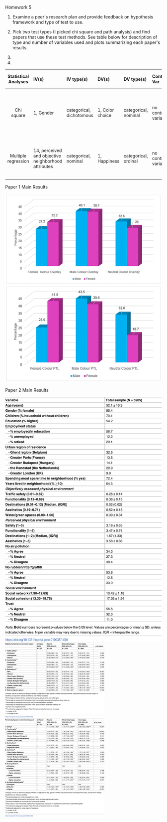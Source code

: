 Homework 5

1. Examine a peer's research plan and provide feedback on hypothesis framework and type of test to use.

2. Pick two test types (I picked chi square and path analysis) and find papers that use
these test methods. See table below for description of type and number of variables used and plots summarizing each paper's results.

3.

4.

| **Statistical Analyses**	|  **IV(s)**  |  **IV type(s)** |  **DV(s)**  |  **DV type(s)**  |  **Control Var** | **Control Var type**  | **Question to be answered** | **_H0_** | **alpha** | **link to paper**|
|:----------:|:----------|:------------|:-------------|:-------------|:------------|:------------- |:------------------|:----:|:-------:|:-------|
Chi square	| 1, Gender | categorical, dichotomous | 1, Color choice | categorical, nominal | no control variables | Does gender affect color choice in treatment of visual stress | Effect of gender <=0 | 0.04 | [Does Gender Influence Colour Choice in the Treatment of Visual Stress? ](https://journals.plos.org/plosone/article?id=10.1371/journal.pone.0163326#pone-0163326-g002) |
  |||||||||
Multiple regression	| 14, perceived and objective neighborhood attributes | categorical, nominal | 1, Happiness | categorical, ordinal | no control variables | Do different neighborhood attributes effect happiness | Attributes on happiness = 0 | 0.05 | [Contextual correlates of happiness in European adults ](https://journals.plos.org/plosone/article?id=10.1371/journal.pone.0190387) |
  |||||||||

Paper 1 Main Results

![main plot](paper1_figure1.png)
![main plot](paper1_figure2.png)

Paper 2 Main Results

![main plot](paper2_figure1.png)
![main plot](paper2_figure2.png)
![main plot](paper2_figure3.png)
